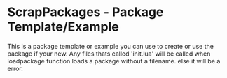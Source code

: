 # ScrapPackages - Package Template/Example
This is a package template or example you can use to create or use the package if your new. Any files thats called 'init.lua' will be called when loadpackage function loads a package without a filename. else it will be a error.
